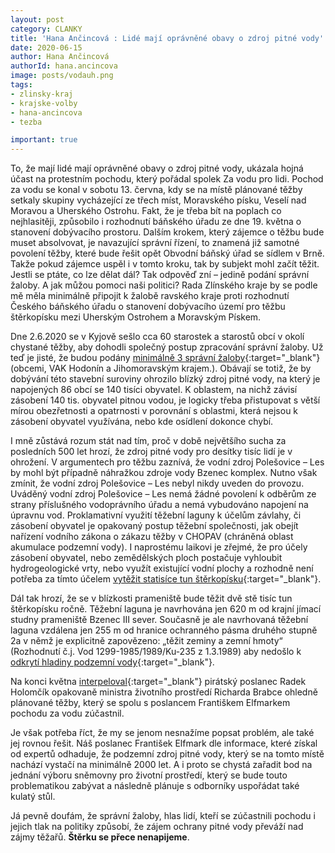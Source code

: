 ```yaml
---
layout: post
category: CLANKY
title: 'Hana Ančincová : Lidé mají oprávněné obavy o zdroj pitné vody'
date: 2020-06-15
author: Hana Ančincová
authorId: hana.ancincova
image: posts/vodauh.png
tags: 
- zlinsky-kraj
- krajske-volby
- hana-ancincova
- tezba

important: true
---
```

To, že mají lidé mají oprávněné obavy o zdroj pitné vody, ukázala hojná účast na protestním pochodu, který pořádal spolek Za vodu pro lidi. Pochod za vodu se konal v sobotu 13. června, kdy se na místě plánované těžby setkaly skupiny vycházející ze třech míst, Moravského písku, Veselí nad Moravou a Uherského Ostrohu.  Fakt, že je třeba bít na poplach co nejhlasitěji, způsobilo i rozhodnutí báňského úřadu ze dne 19. května o stanovení dobývacího prostoru. Dalším krokem, který zájemce o těžbu bude muset absolvovat, je navazující správní řízení, to znamená již samotné povolení těžby, které bude řešit opět Obvodní báňský úřad se sídlem v Brně. Takže pokud zájemce uspěl i v tomto kroku, tak by subjekt mohl začít těžit. Jestli se ptáte, co lze dělat dál? Tak odpověď zní – jedině podání správní žaloby. A jak můžou pomoci naši politici? Rada Zlínského kraje by se podle mě měla minimálně připojit k žalobě 
ravského kraje proti rozhodnutí Českého báňského úřadu o stanovení dobývacího území pro těžbu štěrkopísku mezi Uherským Ostrohem a Moravským Pískem. 

Dne 2.6.2020 se v Kyjově sešlo cca 60 starostek a starostů obcí v okolí chystané těžby, aby dohodli společný postup zpracování správní žaloby. Už teď je jisté, že budou podány [minimálně 3 správní žaloby](https://hodoninsky.denik.cz/zpravy_region/tezba-sterkopisku-na-hodoninsku-starostove-planuji-postup-proti-ni-20200603.html){:target="_blank"} (obcemi, VAK Hodonín a Jihomoravským krajem.). Obávají se totiž, že by dobývání této stavební suroviny ohrozilo blízký zdroj pitné vody, na který je napojených 86 obcí se 140 tisíci obyvatel. K oblastem, na nichž závisí zásobení 140 tis. obyvatel pitnou vodou, je logicky třeba přistupovat s větší mírou obezřetnosti a opatrnosti v porovnání s oblastmi, která nejsou k zásobení obyvatel využívána, nebo kde osídlení dokonce chybí.

I mně zůstává rozum stát nad tím, proč v době největšího sucha za posledních 500 let hrozí, že zdroj pitné vody pro desítky tisíc lidí je v ohrožení.  V argumentech pro těžbu zaznívá, že vodní zdroj Polešovice – Les by mohl být případně náhražkou zdroje vody Bzenec komplex. Nutno však zmínit, že vodní zdroj Polešovice – Les nebyl nikdy uveden do provozu. Uváděný vodní zdroj Polešovice – Les nemá žádné povolení k odběrům ze strany příslušného vodoprávního úřadu a nemá vybudováno napojení na úpravnu vod. Proklamativní využití těžební laguny k účelům závlahy, či zásobení obyvatel je opakovaný postup těžební společnosti, jak obejít nařízení vodního zákona o zákazu těžby v CHOPAV (chráněná oblast akumulace podzemní vody). I naprostému laikovi je zřejmé, že pro účely zásobení obyvatel, nebo zemědělských ploch postačuje vyhloubit hydrogeologické vrty, nebo využít existující vodní plochy a rozhodně není potřeba za tímto účelem [vytěžit statisíce tun štěrkopísku](https://www.vak-hod.cz/vak/informujeme/petice/53_priloha_5.pdf){:target="_blank"}.

Dál tak hrozí, že se v blízkosti prameniště bude těžit dvě stě tisíc tun štěrkopísku ročně. Těžební laguna je navrhována jen 620 m od krajní jímací studny prameniště Bzenec III sever.  Současně je ale navrhovaná těžební laguna vzdálena jen 255 m od hranice ochranného pásma druhého stupně 2a v němž je explicitně zapovězeno: „těžit zeminy a zemní hmoty“ (Rozhodnutí č.j. Vod 1299-1985/1989/Ku-235 z 1.3.1989) aby nedošlo k [odkrytí hladiny podzemní vody](https://www.vak-hod.cz/?page_id=3685){:target="_blank"}. 

Na konci května [interpeloval](https://www.facebook.com/watch/?v=246212760002711){:target="_blank"} pirátský poslanec Radek Holomčík opakovaně ministra životního prostředí Richarda Brabce ohledně plánované těžby, který se spolu s poslancem Františkem Elfmarkem pochodu za vodu zúčastnil. 

Je však potřeba říct, že my se jenom nesnažíme popsat problém, ale také jej rovnou řešit. Náš poslanec František Elfmark dle informace, které získal od expertů odhaduje, že podzemní zdroj pitné vody, který se na tomto místě nachází vystačí na minimálně 2000 let. A i proto se chystá zařadit bod na jednání výboru sněmovny pro životní prostředí, který se bude touto problematikou zabývat a následně plánuje s odborníky uspořádat také kulatý stůl.

Já pevně doufám, že správní žaloby, hlas lidí, kteří se zúčastnili pochodu i jejich tlak na politiky způsobí, že zájem ochrany pitné vody převáží nad zájmy těžařů. **Štěrku se přece nenapijeme**.

